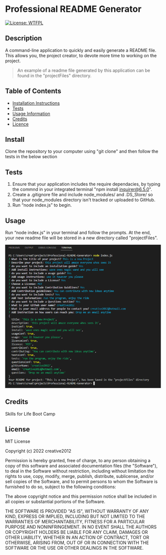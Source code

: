 # Professional README Generator
  
[![License: WTFPL](https://img.shields.io/badge/License-MIT-yellow.svg)](https://opensource.org/licenses/MIT)
## Description
A command-line application to quickly and easily generate a README file. This allows you, the project creator, to devote more time to working on the project. 
 > An example of a readme file generated by this application can be found in the "projectFiles" directory.

## Table of Contents
* [Installation Instructions](#install)
* [Tests](#tests)
* [Usage Information](#usage)
* [Credits](#credits)
* [Licence](#license)

## Install
Clone the repository to your computer using "git clone" and then follow the tests in the below section

## Tests
1.  Ensure that your application includes the require dependacies, by typing the commnd in your integrated terminal "npm install inquirer@6.5.0".
2.  Create a .gitignore file and include node_modules/ and .DS_Store/ so that your node_modules directory isn't tracked or uploaded to GitHub.
3.  Run “node index.js” to begin.

## Usage
Run “node index.js” in your terminal and follow the prompts. At the end, your new readme file will be stored in a new directory called "projectFiles".

![License: WTFPL](./images/screenShot.png)

## Credits

Skills for Life Boot Camp

## License

MIT License

Copyright (c) 2022 creative2012

Permission is hereby granted, free of charge, to any person obtaining a copy
of this software and associated documentation files (the "Software"), to deal
in the Software without restriction, including without limitation the rights
to use, copy, modify, merge, publish, distribute, sublicense, and/or sell
copies of the Software, and to permit persons to whom the Software is
furnished to do so, subject to the following conditions:

The above copyright notice and this permission notice shall be included in all
copies or substantial portions of the Software.

THE SOFTWARE IS PROVIDED "AS IS", WITHOUT WARRANTY OF ANY KIND, EXPRESS OR
IMPLIED, INCLUDING BUT NOT LIMITED TO THE WARRANTIES OF MERCHANTABILITY,
FITNESS FOR A PARTICULAR PURPOSE AND NONINFRINGEMENT. IN NO EVENT SHALL THE
AUTHORS OR COPYRIGHT HOLDERS BE LIABLE FOR ANY CLAIM, DAMAGES OR OTHER
LIABILITY, WHETHER IN AN ACTION OF CONTRACT, TORT OR OTHERWISE, ARISING FROM,
OUT OF OR IN CONNECTION WITH THE SOFTWARE OR THE USE OR OTHER DEALINGS IN THE
SOFTWARE.